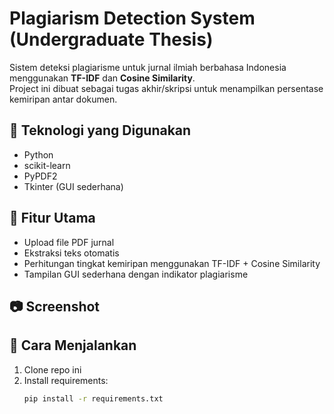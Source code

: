 # Plagiarism Detection System (Undergraduate Thesis)
Sistem deteksi plagiarisme untuk jurnal ilmiah berbahasa Indonesia menggunakan **TF-IDF** dan **Cosine Similarity**.  
Project ini dibuat sebagai tugas akhir/skripsi untuk menampilkan persentase kemiripan antar dokumen.

## 🚀 Teknologi yang Digunakan
- Python
- scikit-learn
- PyPDF2
- Tkinter (GUI sederhana)

## 🔑 Fitur Utama
- Upload file PDF jurnal
- Ekstraksi teks otomatis
- Perhitungan tingkat kemiripan menggunakan TF-IDF + Cosine Similarity
- Tampilan GUI sederhana dengan indikator plagiarisme

## 📷 Screenshot


## 📌 Cara Menjalankan
1. Clone repo ini
2. Install requirements:
   ```bash
   pip install -r requirements.txt
